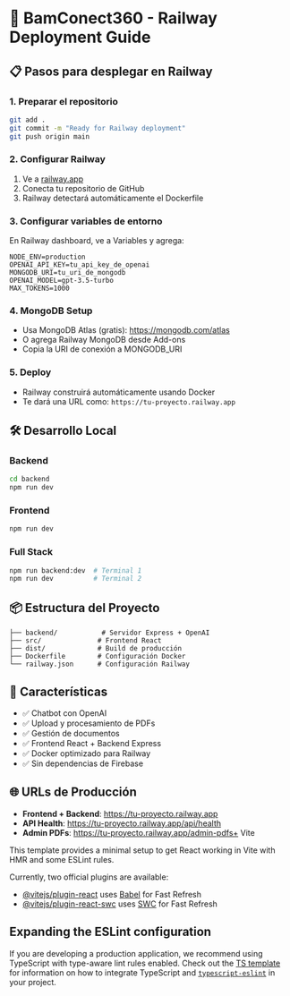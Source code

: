 # 🚀 BamConect360 - Railway Deployment Guide

## 📋 Pasos para desplegar en Railway

### 1. **Preparar el repositorio**
```bash
git add .
git commit -m "Ready for Railway deployment"
git push origin main
```

### 2. **Configurar Railway**
1. Ve a [railway.app](https://railway.app)
2. Conecta tu repositorio de GitHub
3. Railway detectará automáticamente el Dockerfile

### 3. **Configurar variables de entorno**
En Railway dashboard, ve a Variables y agrega:

```env
NODE_ENV=production
OPENAI_API_KEY=tu_api_key_de_openai
MONGODB_URI=tu_uri_de_mongodb
OPENAI_MODEL=gpt-3.5-turbo
MAX_TOKENS=1000
```

### 4. **MongoDB Setup**
- Usa MongoDB Atlas (gratis): https://mongodb.com/atlas
- O agrega Railway MongoDB desde Add-ons
- Copia la URI de conexión a MONGODB_URI

### 5. **Deploy**
- Railway construirá automáticamente usando Docker
- Te dará una URL como: `https://tu-proyecto.railway.app`

## 🛠️ Desarrollo Local

### Backend
```bash
cd backend
npm run dev
```

### Frontend
```bash
npm run dev
```

### Full Stack
```bash
npm run backend:dev  # Terminal 1
npm run dev          # Terminal 2
```

## 📦 Estructura del Proyecto

```
├── backend/           # Servidor Express + OpenAI
├── src/              # Frontend React
├── dist/             # Build de producción
├── Dockerfile        # Configuración Docker
└── railway.json      # Configuración Railway
```

## 🔧 Características

- ✅ Chatbot con OpenAI
- ✅ Upload y procesamiento de PDFs
- ✅ Gestión de documentos
- ✅ Frontend React + Backend Express
- ✅ Docker optimizado para Railway
- ✅ Sin dependencias de Firebase

## 🌐 URLs de Producción

- **Frontend + Backend**: https://tu-proyecto.railway.app
- **API Health**: https://tu-proyecto.railway.app/api/health
- **Admin PDFs**: https://tu-proyecto.railway.app/admin-pdfs+ Vite

This template provides a minimal setup to get React working in Vite with HMR and some ESLint rules.

Currently, two official plugins are available:

- [@vitejs/plugin-react](https://github.com/vitejs/vite-plugin-react/blob/main/packages/plugin-react) uses [Babel](https://babeljs.io/) for Fast Refresh
- [@vitejs/plugin-react-swc](https://github.com/vitejs/vite-plugin-react/blob/main/packages/plugin-react-swc) uses [SWC](https://swc.rs/) for Fast Refresh

## Expanding the ESLint configuration

If you are developing a production application, we recommend using TypeScript with type-aware lint rules enabled. Check out the [TS template](https://github.com/vitejs/vite/tree/main/packages/create-vite/template-react-ts) for information on how to integrate TypeScript and [`typescript-eslint`](https://typescript-eslint.io) in your project.
